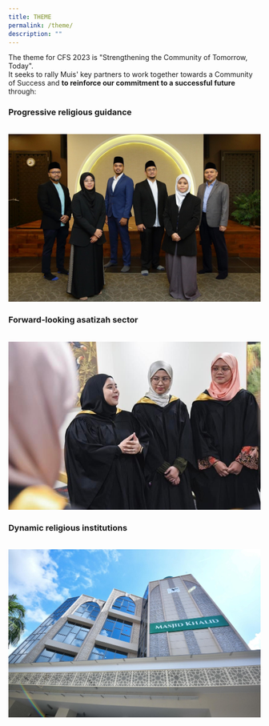 ```yaml
---
title: THEME
permalink: /theme/
description: ""
---
```

The theme for CFS 2023 is "Strengthening the Community of Tomorrow, Today".<br>
It seeks to rally Muis' key partners to work together towards a Community of Success and **to reinforce our commitment to a successful future** through:<br> <h3>**Progressive religious guidance**</h3><br>
![](/images/1_religious%20guidance.jpg)
<br> <h3>**Forward-looking asatizah sector**</h3><br>
![](/images/2_asatizah.jpg)
<br> <h3>**Dynamic religious institutions**</h3><br>
![](/images/3_mosque.jpg)